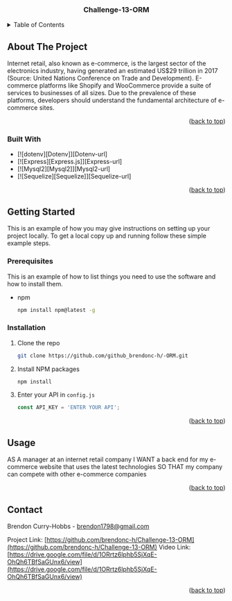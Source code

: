 <div id="top"></div>




<h3 align="center">Challenge-13-ORM</h3>

<!-- TABLE OF CONTENTS -->
<details>
  <summary>Table of Contents</summary>
  <ol>
    <li>
      <a href="#about-the-project">About The Project</a>
      <ul>
        <li><a href="#built-with">Built With</a></li>
      </ul>
    </li>
    <li>
      <a href="#getting-started">Getting Started</a>
      <ul>
        <li><a href="#prerequisites">Prerequisites</a></li>
        <li><a href="#installation">Installation</a></li>
      </ul>
    </li>
    <li><a href="#usage">Usage</a></li>
    <li><a href="#roadmap">Roadmap</a></li>
    <li><a href="#contributing">Contributing</a></li>
  </ol>
</details>



<!-- ABOUT THE PROJECT -->
## About The Project

Internet retail, also known as e-commerce, is the largest sector of the electronics industry, having generated an estimated US$29 trillion in 2017 (Source: United Nations Conference on Trade and Development). E-commerce platforms like Shopify and WooCommerce provide a suite of services to businesses of all sizes. Due to the prevalence of these platforms, developers should understand the fundamental architecture of e-commerce sites.

<p align="right">(<a href="#top">back to top</a>)</p>



### Built With

* [![dotenv][Dotenv]][Dotenv-url]
* [![Express][Express.js]][Express-url]
* [![Mysql2][Mysql2]][Mysql2-url]
* [![Sequelize][Sequelize]][Sequelize-url]


<p align="right">(<a href="#top">back to top</a>)</p>



<!-- GETTING STARTED -->
## Getting Started

This is an example of how you may give instructions on setting up your project locally.
To get a local copy up and running follow these simple example steps.

### Prerequisites

This is an example of how to list things you need to use the software and how to install them.
* npm
  ```sh
  npm install npm@latest -g
  ```

### Installation

1. Clone the repo
   ```sh
   git clone https://github.com/github_brendonc-h/-ORM.git
   ```
2. Install NPM packages
   ```sh
   npm install
   ```
3. Enter your API in `config.js`
   ```js
   const API_KEY = 'ENTER YOUR API';
   ```

<p align="right">(<a href="#top">back to top</a>)</p>



<!-- USAGE EXAMPLES -->
## Usage

AS A manager at an internet retail company
I WANT a back end for my e-commerce website that uses the latest technologies
SO THAT my company can compete with other e-commerce companies



<p align="right">(<a href="#top">back to top</a>)</p>



<!-- CONTACT -->
## Contact

Brendon Curry-Hobbs - brendon1798@gmail.com

Project Link: [https://github.com/brendonc-h/Challenge-13-ORM](https://github.com/brendonc-h/Challenge-13-ORM)
Video Link: [https://drive.google.com/file/d/1ORrtz6lphb5SjXqE-OhQh6TBfSaGUnx6/view](https://drive.google.com/file/d/1ORrtz6lphb5SjXqE-OhQh6TBfSaGUnx6/view)
<p align="right">(<a href="#top">back to top</a>)</p>
